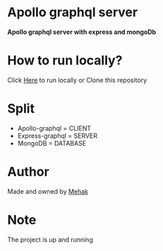 <h1 > Apollo graphql server</h1>
<strong> Apollo graphql server with express and mongoDb</strong>

#  How to run locally?
Click <a href="http://localhost:4000/graphql"> Here</a> to run locally or Clone this repository

# Split
- Apollo-graphql = CLIENT
- Express-graphql = SERVER
- MongoDB = DATABASE

# Author 
Made and owned by <a href="https://github.com/Mehak-Mehta"> Mehak</a>

# Note 
The project is up and running

